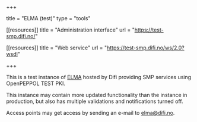 +++

title = "ELMA (test)"
type = "tools"

[[resources]]
title = "Administration interface"
url = "https://test-smp.difi.no/"

[[resources]]
title = "Web service"
url = "https://test-smp.difi.no/ws/2.0?wsdl"

+++

This is a test instance of [ELMA](/peppol/tools/elma-production) hosted by Difi providing SMP services using OpenPEPPOL TEST PKI.

This instance may contain more updated functionality than the instance in production, but also has multiple validations and notifications turned off.

Access points may get access by sending an e-mail to [elma@difi.no](mailto:elma@difi.no).